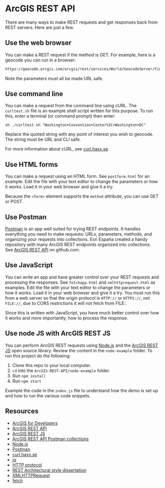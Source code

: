 # ArcGIS REST API

There are many ways to make REST requests and get responses back from REST servers. Here are just a few.

## Use the web browser

You can make a REST request if the method is GET. For example, here is a geocode you can run in a browser:

```html
https://geocode.arcgis.com/arcgis/rest/services/World/GeocodeServer/findAddressCandidates?f=json&SingleLine=Washington+Convention+Center%2C+Washington+DC&category=POI&outFields=*&forStorage=false
```

Note the parameters must all be made URL safe.

## Use command line

You can make a request from the command line using cURL. The `curltest.sh` file is an example shell script written for this purpose. To run this, enter a terminal (or command prompt) then enter:

`sh ./curltest.sh "Washington+Convention+Center%2C+Washington+DC"`

Replace the quoted string with any point of interest you wish to geocode. The string must be URL and CLI safe.

For more information about cURL, see [curl.haxx.se](https://curl.haxx.se/).

## Use HTML forms

You can make a request using an HTML form. See `postform.html` for an example. Edit the file with your text editor to change the parameters or how it works. Load it in your web browser and give it a try.

Because the `<form>` element supports the `method` attribute, you can use GET or POST.

## Use Postman

[Postman](https://www.getpostman.com/apps) is an app well suited for trying REST endpoints. It handles everything you need to make requests: URLs, parameters, methods, and organizing your requests into collections. Esri España created a handy repository with many ArcGIS REST endpoints organized into collections. See [ArcGIS REST API](https://github.com/esri-es/ArcGIS-REST-API) on github.com.

## Use JavaScript

You can write an app and have greater control over your REST requests and processing the responses. See `fetchapp.html` and `xmlhttprequest.html` as examples. Edit the file with your text editor to change the parameters or how it works. Load it in your web browser and give it a try. You must run this from a web server so that the origin protocol is `HTTP://` or `HTTPS://`, not `FILE://`, due to CORS restrictions it will not fetch from FILE:.

Since this is written with JavaScript, you have much better control over how it works and more importantly, how to process the response.

## Use node JS with ArcGIS REST JS

You can perform ArcGIS REST requests using [Node.js](https://nodejs.org) and the [ArcGIS REST JS](https://esri.github.io/arcgis-rest-js/) open source library. Review the content in the `node-example` folder. To run this project do the following:

1. Clone this repo to your local computer.
2. `cd` into the `ArcGIS-REST-API/node-example` folder.
3. Run `npm install`
4. Run `npm start`

Example the code in the `index.js` file to understand how the demo is set up and how to run the various code snippets.

## Resources

* [ArcGIS for Developers](https://developers.arcgis.com)
* [ArcGIS REST API](https://developers.arcgis.com/rest/)
* [ArcGIS REST JS](https://esri.github.io/arcgis-rest-js/)
* [ArcGIS REST API Postman collections](https://github.com/esri-es/ArcGIS-REST-API)
* [Node.js](https://nodejs.org)
* [Postman](https://www.getpostman.com/apps)
* [curl.haxx.se](https://curl.haxx.se/)
* [jq](https://stedolan.github.io/jq/)
* [HTTP protocol](https://developer.mozilla.org/en-US/docs/Web/HTTP)
* [REST Architectural style dissertation](https://www.ics.uci.edu/~fielding/pubs/dissertation/rest_arch_style.htm)
* [XMLHTTPRequest](https://developer.mozilla.org/en-US/docs/Web/API/XMLHttpRequest)
* [fetch](https://developer.mozilla.org/en-US/docs/Web/API/WindowOrWorkerGlobalScope/fetch)
